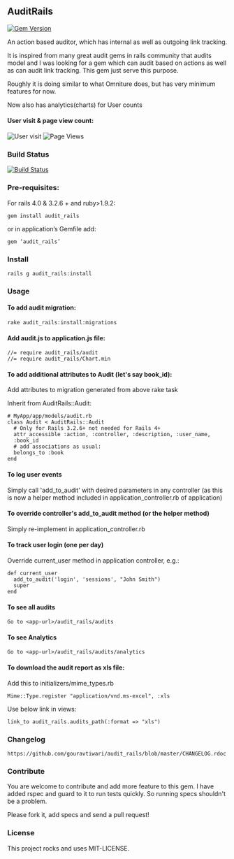 ## AuditRails
[![Gem Version](https://badge.fury.io/rb/audit_rails.png)](http://badge.fury.io/rb/audit_rails)

An action based auditor, which has internal as well as outgoing link tracking.

It is inspired from many great audit gems in rails community that audits model and I was looking for a gem which can audit based on actions as well as can audit link tracking. This gem just serve this purpose.

Roughly it is doing similar to what Omniture does, but has very minimum features for now.

Now also has analytics(charts) for User counts

#### User visit & page view count:
![User visit](https://github.com/gouravtiwari/audit_rails/raw/master/docs/user-clicks.png) 
![Page Views](https://github.com/gouravtiwari/audit_rails/raw/master/docs/page-views.png)

### Build Status
[![Build Status](https://travis-ci.org/gouravtiwari/audit_rails.png?branch=master)](https://travis-ci.org/gouravtiwari/audit_rails)

### Pre-requisites:
For rails 4.0 & 3.2.6 + and ruby>1.9.2:

    gem install audit_rails

or in application’s Gemfile add:

    gem ‘audit_rails’

### Install

    rails g audit_rails:install
    
### Usage
#### To add audit migration:

    rake audit_rails:install:migrations

#### Add audit.js to application.js file:

    //= require audit_rails/audit
    //= require audit_rails/Chart.min

#### To add additional attributes to Audit (let's say book_id):

Add attributes to migration generated from above rake task

Inherit from AuditRails::Audit:

    # MyApp/app/models/audit.rb
    class Audit < AuditRails::Audit
      # Only for Rails 3.2.6+ not needed for Rails 4+
      attr_accessible :action, :controller, :description, :user_name, 
      :book_id
      # add associations as usual:
      belongs_to :book
    end

#### To log user events
Simply call 'add_to_audit' with desired parameters in any controller (as this is now a helper method included in application_controller.rb of application)

#### To override controller's add_to_audit method (or the helper method)
Simply re-implement in application_controller.rb

#### To track user login (one per day) 
Override current_user method in application controller, e.g.:

    def current_user
      add_to_audit('login', 'sessions', "John Smith")
      super
    end

#### To see all audits

    Go to <app-url>/audit_rails/audits

#### To see Analytics

    Go to <app-url>/audit_rails/audits/analytics

#### To download the audit report as xls file:
Add this to initializers/mime_types.rb

    Mime::Type.register "application/vnd.ms-excel", :xls

Use below link in views:

    link_to audit_rails.audits_path(:format => "xls")

### Changelog

    https://github.com/gouravtiwari/audit_rails/blob/master/CHANGELOG.rdoc

### Contribute

You are welcome to contribute and add more feature to this gem. I have added rspec and guard to it to run tests quickly. So running specs shouldn't be a problem.

Please fork it, add specs and send a pull request!

### License
This project rocks and uses MIT-LICENSE.
